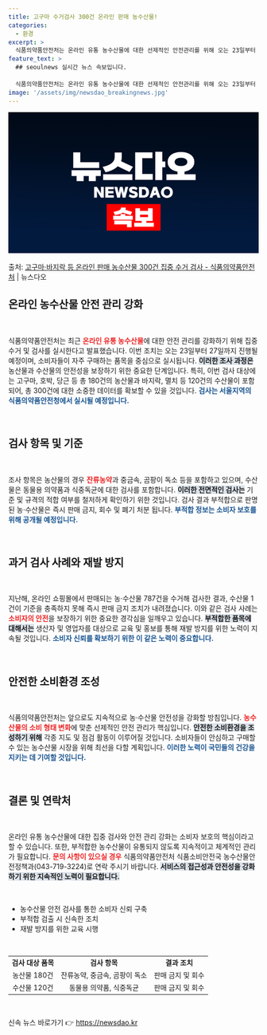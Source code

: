 ```yaml
---
title: 고구마 수거검사 300건 온라인 판매 농수산물!
categories:
  - 환경
excerpt: >
  식품의약품안전처는 온라인 유통 농수산물에 대한 선제적인 안전관리를 위해 오는 23일부터 27일까지 집중 수거…
feature_text: >
  ## seoulnews 실시간 뉴스 속보입니다.

  식품의약품안전처는 온라인 유통 농수산물에 대한 선제적인 안전관리를 위해 오는 23일부터 27일까지 집중 수거…
image: '/assets/img/newsdao_breakingnews.jpg'
---
```


![뉴스다오 속보](/assets/img/newsdao_breakingnews.jpg)

<p>출처: <a href="https://newsdao.kr/2196" rel="dofollow">고구마·바지락 등 온라인 판매 농수산물 300건 집중 수거 검사 - 식품의약품안전처</a> | 뉴스다오</p>

<h2 data-ke-size="size26">온라인 농수산물 안전 관리 강화</h2>

<p data-ke-size="size16">&nbsp;</p>

식품의약품안전처는 최근 <b><span style="color: #ee2323;">온라인 유통 농수산물</span></b>에 대한 안전 관리를 강화하기 위해 집중 수거 및 검사를 실시한다고 발표했습니다. 이번 조치는 오는 23일부터 27일까지 진행될 예정이며, 소비자들이 자주 구매하는 품목을 중심으로 실시됩니다. <b><span style="background-color: #21538527;">이러한 조사 과정은</span></b> 농산물과 수산물의 안전성을 보장하기 위한 중요한 단계입니다. 특히, 이번 검사 대상에는 고구마, 호박, 당근 등 총 180건의 농산물과 바지락, 멸치 등 120건의 수산물이 포함되어, 총 300건에 대한 소중한 데이터를 확보할 수 있을 것입니다. <b><span style="color: #1a5490;">검사는 서울지역의 식품의약품안전청에서 실시될 예정입니다.</span></b>

<p data-ke-size="size16">&nbsp;</p>

<h2 data-ke-size="size26">검사 항목 및 기준</h2>

<p data-ke-size="size16">&nbsp;</p>

조사 항목은 농산물의 경우 <b><span style="color: #ee2323;">잔류농약</span></b>과 중금속, 곰팡이 독소 등을 포함하고 있으며, 수산물은 동물용 의약품과 식중독균에 대한 검사를 포함합니다. <b><span style="background-color: #21538527;">이러한 전면적인 검사는</span></b> 기준 및 규격의 적합 여부를 철저하게 확인하기 위한 것입니다. 검사 결과 부적합으로 판명된 농·수산물은 즉시 판매 금지, 회수 및 폐기 처분 됩니다. <b><span style="color: #1a5490;">부적합 정보는 소비자 보호를 위해 공개될 예정입니다.</span></b>

<p data-ke-size="size16">&nbsp;</p>

<h2 data-ke-size="size26">과거 검사 사례와 재발 방지</h2>

<p data-ke-size="size16">&nbsp;</p>

지난해, 온라인 쇼핑몰에서 판매되는 농·수산물 787건을 수거해 검사한 결과, 수산물 1건이 기준을 충족하지 못해 즉시 판매 금지 조치가 내려졌습니다. 이와 같은 검사 사례는 <b><span style="color: #ee2323;">소비자의 안전</span></b>을 보장하기 위한 중요한 경각심을 일깨우고 있습니다. <b><span style="background-color: #21538527;">부적합한 품목에 대해서는</span></b> 생산자 및 영업자를 대상으로 교육 및 홍보를 통해 재발 방지를 위한 노력이 지속될 것입니다. <b><span style="color: #1a5490;">소비자 신뢰를 확보하기 위한 이 같은 노력이 중요합니다.</span></b>

<p data-ke-size="size16">&nbsp;</p>

<h2 data-ke-size="size26">안전한 소비환경 조성</h2>

<p data-ke-size="size16">&nbsp;</p>

식품의약품안전처는 앞으로도 지속적으로 농·수산물 안전성을 강화할 방침입니다. <b><span style="color: #ee2323;">농수산물의 소비 형태 변화</span></b>에 맞춘 선제적인 안전 관리가 핵심입니다. <b><span style="background-color: #21538527;">안전한 소비환경을 조성하기 위해</span></b> 각종 지도 및 점검 활동이 이루어질 것입니다. 소비자들이 안심하고 구매할 수 있는 농수산물 시장을 위해 최선을 다할 계획입니다. <b><span style="color: #1a5490;">이러한 노력이 국민들의 건강을 지키는 데 기여할 것입니다.</span></b>

<p data-ke-size="size16">&nbsp;</p>

<h2 data-ke-size="size26">결론 및 연락처</h2>

<p data-ke-size="size16">&nbsp;</p>

온라인 유통 농수산물에 대한 집중 검사와 안전 관리 강화는 소비자 보호의 핵심이라고 할 수 있습니다. 또한, 부적합한 농수산물이 유통되지 않도록 지속적이고 체계적인 관리가 필요합니다. <b><span style="color: #ee2323;">문의 사항이 있으실 경우</span></b> 식품의약품안전처 식품소비안전국 농수산물안전정책과(043-719-3224)로 연락 주시기 바랍니다. <b><span style="background-color: #21538527;">서비스의 접근성과 안전성을 강화하기 위한 지속적인 노력이 필요합니다.</span></b>

<p data-ke-size="size16">&nbsp;</p>

<ul>
    <li>농수산물 안전 검사를 통한 소비자 신뢰 구축</li>
    <li>부적합 검출 시 신속한 조치</li>
    <li>재발 방지를 위한 교육 시행</li>
</ul>

<p data-ke-size="size16">&nbsp;</p>

<table style="width: 100%;">
    <tr>
        <td style="text-align: center; height: 17px;"><b>검사 대상 품목</b></td>
        <td style="text-align: center; height: 17px;"><b>검사 항목</b></td>
        <td style="text-align: center; height: 17px;"><b>결과 조치</b></td>
    </tr>
    <tr>
        <td style="text-align: center; height: 17px;">농산물 180건</td>
        <td style="text-align: center; height: 17px;">잔류농약, 중금속, 곰팡이 독소</td>
        <td style="text-align: center; height: 17px;">판매 금지 및 회수</td>
    </tr>
    <tr>
        <td style="text-align: center; height: 17px;">수산물 120건</td>
        <td style="text-align: center; height: 17px;">동물용 의약품, 식중독균</td>
        <td style="text-align: center; height: 17px;">판매 금지 및 회수</td>
    </tr>
</table>

<p data-ke-size="size16">&nbsp;</p> 

신속 뉴스 바로가기 👉 <a href="https://newsdao.kr" rel="dofollow">https://newsdao.kr</a>


